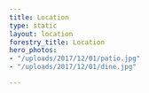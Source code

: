 ```yaml
---
title: Location
type: static
layout: location
forestry_title: Location
hero_photos:
- "/uploads/2017/12/01/patio.jpg"
- "/uploads/2017/12/01/dine.jpg"

---
```

